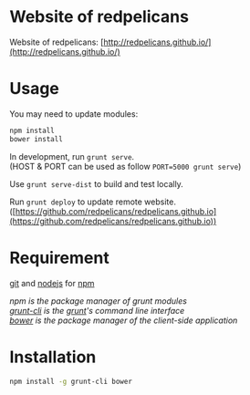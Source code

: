 Website of redpelicans
======================
Website of redpelicans: [http://redpelicans.github.io/](http://redpelicans.github.io/)

Usage
===
You may need to update modules:
```bash
npm install
bower install
```

In development, run `grunt serve`.  
(HOST & PORT can be used as follow `PORT=5000 grunt serve`)

Use `grunt serve-dist` to build and test locally.

Run `grunt deploy` to update remote website.  
([https://github.com/redpelicans/redpelicans.github.io](https://github.com/redpelicans/redpelicans.github.io))

Requirement
===
[git](http://git-scm.com/) and [nodejs](http://nodejs.org/) for [npm](https://www.npmjs.org/)

_npm is the package manager of grunt modules_  
_[grunt-cli](https://github.com/gruntjs/grunt-cli) is the [grunt](http://gruntjs.com/)'s command line interface_  
_[bower](http://bower.io/) is the package manager of the client-side application_

Installation
===
```bash
npm install -g grunt-cli bower
```
